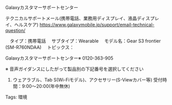 Galaxyカスタマーサポートセンター

テクニカルサポートメール(携帯電話、業務用ディスプレイ、液晶ディスプレイ、ヘルスケア)
https://www.galaxymobile.jp/support/email-technical-question/

　タイプ：携帯電話
　サブタイプ：Wearable
　モデル名：Gear S3 frontier ‎(SM-R760NDAA)‎
　トピックス：

Galaxyカスタマーサポートセンター※
0120-363-905

※ 音声ガイダンスにしたがって製品別の下記番号を選択してください

1. ウェアラブル、Tab S(Wi-Fiモデル)、アクセサリー(S-Viewカバー等)
受付時間：9:00～20:00(年中無休)

Tags:
  環境